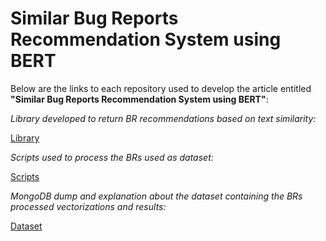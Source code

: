 # Similar Bug Reports Recommendation System using BERT

Below are the links to each repository used to develop the article entitled **"Similar Bug Reports Recommendation System using BERT"**: 


_Library developed to return BR recommendations based on text similarity:_

[Library](https://github.com/guimcarneiro/similar-bugs-reports-recommender-lib)

_Scripts used to process the BRs used as dataset:_

[Scripts](https://github.com/guimcarneiro/similar-bugs-reports-recommender-scripts)

_MongoDB dump and explanation about the dataset containing the BRs processed vectorizations and results:_

[Dataset](https://github.com/guimcarneiro/similar-bug-reports-recommender/tree/main/dataset)

